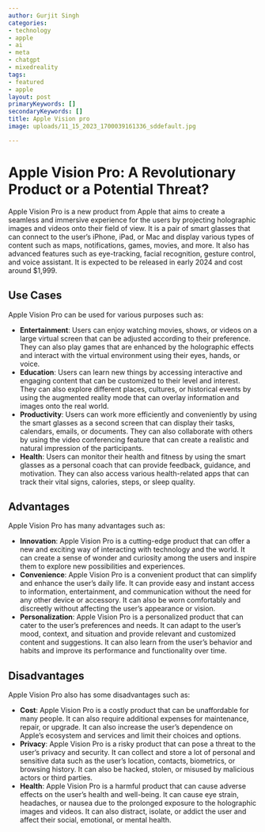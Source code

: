 ```yaml
---
author: Gurjit Singh
categories: 
- technology
- apple
- ai
- meta
- chatgpt
- mixedreality
tags: 
- featured
- apple
layout: post
primaryKeywords: []
secondaryKeywords: []
title: Apple Vision pro
image: uploads/11_15_2023_1700039161336_sddefault.jpg

---
```

  # Apple Vision Pro: A Revolutionary Product or a Potential Threat?
Apple Vision Pro is a new product from Apple that aims to create a seamless and immersive experience for the users by projecting holographic images and videos onto their field of view. It is a pair of smart glasses that can connect to the user’s iPhone, iPad, or Mac and display various types of content such as maps, notifications, games, movies, and more. It also has advanced features such as eye-tracking, facial recognition, gesture control, and voice assistant. It is expected to be released in early 2024 and cost around $1,999.
## Use Cases
Apple Vision Pro can be used for various purposes such as:
- **Entertainment**: Users can enjoy watching movies, shows, or videos on a large virtual screen that can be adjusted according to their preference. They can also play games that are enhanced by the holographic effects and interact with the virtual environment using their eyes, hands, or voice.
- **Education**: Users can learn new things by accessing interactive and engaging content that can be customized to their level and interest. They can also explore different places, cultures, or historical events by using the augmented reality mode that can overlay information and images onto the real world.
- **Productivity**: Users can work more efficiently and conveniently by using the smart glasses as a second screen that can display their tasks, calendars, emails, or documents. They can also collaborate with others by using the video conferencing feature that can create a realistic and natural impression of the participants.
- **Health**: Users can monitor their health and fitness by using the smart glasses as a personal coach that can provide feedback, guidance, and motivation. They can also access various health-related apps that can track their vital signs, calories, steps, or sleep quality.
## Advantages
Apple Vision Pro has many advantages such as:
- **Innovation**: Apple Vision Pro is a cutting-edge product that can offer a new and exciting way of interacting with technology and the world. It can create a sense of wonder and curiosity among the users and inspire them to explore new possibilities and experiences.
- **Convenience**: Apple Vision Pro is a convenient product that can simplify and enhance the user’s daily life. It can provide easy and instant access to information, entertainment, and communication without the need for any other device or accessory. It can also be worn comfortably and discreetly without affecting the user’s appearance or vision.
- **Personalization**: Apple Vision Pro is a personalized product that can cater to the user’s preferences and needs. It can adapt to the user’s mood, context, and situation and provide relevant and customized content and suggestions. It can also learn from the user’s behavior and habits and improve its performance and functionality over time.
## Disadvantages
Apple Vision Pro also has some disadvantages such as:
- **Cost**: Apple Vision Pro is a costly product that can be unaffordable for many people. It can also require additional expenses for maintenance, repair, or upgrade. It can also increase the user’s dependence on Apple’s ecosystem and services and limit their choices and options.
- **Privacy**: Apple Vision Pro is a risky product that can pose a threat to the user’s privacy and security. It can collect and store a lot of personal and sensitive data such as the user’s location, contacts, biometrics, or browsing history. It can also be hacked, stolen, or misused by malicious actors or third parties.
- **Health**: Apple Vision Pro is a harmful product that can cause adverse effects on the user’s health and well-being. It can cause eye strain, headaches, or nausea due to the prolonged exposure to the holographic images and videos. It can also distract, isolate, or addict the user and affect their social, emotional, or mental health.

